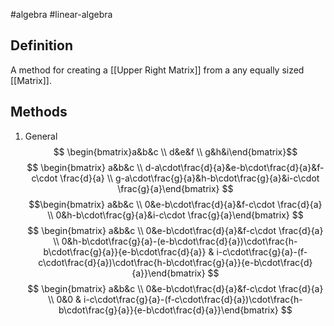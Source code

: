 #algebra 
#linear-algebra 
## Definition
A method for creating a [[Upper Right Matrix]] from a any equally sized [[Matrix]]. 
## Methods
1. General
$$ \begin{bmatrix}a&b&c \\ d&e&f \\ g&h&i\end{bmatrix}$$
$$ \begin{bmatrix} a&b&c \\ d-a\cdot\frac{d}{a}&e-b\cdot\frac{d}{a}&f-c\cdot \frac{d}{a} \\ g-a\cdot\frac{g}{a}&h-b\cdot\frac{g}{a}&i-c\cdot \frac{g}{a}\end{bmatrix} $$
$$\begin{bmatrix} a&b&c \\ 0&e-b\cdot\frac{d}{a}&f-c\cdot \frac{d}{a} \\ 0&h-b\cdot\frac{g}{a}&i-c\cdot \frac{g}{a}\end{bmatrix} $$
$$ \begin{bmatrix} a&b&c \\ 0&e-b\cdot\frac{d}{a}&f-c\cdot \frac{d}{a} \\ 0&h-b\cdot\frac{g}{a}-(e-b\cdot\frac{d}{a})\cdot\frac{h-b\cdot\frac{g}{a}}{e-b\cdot\frac{d}{a}} & i-c\cdot\frac{g}{a}-(f-c\cdot\frac{d}{a})\cdot\frac{h-b\cdot\frac{g}{a}}{e-b\cdot\frac{d}{a}}\end{bmatrix} $$
$$ \begin{bmatrix} a&b&c \\ 0&e-b\cdot\frac{d}{a}&f-c\cdot \frac{d}{a} \\ 0&0 & i-c\cdot\frac{g}{a}-(f-c\cdot\frac{d}{a})\cdot\frac{h-b\cdot\frac{g}{a}}{e-b\cdot\frac{d}{a}}\end{bmatrix} $$


